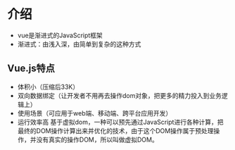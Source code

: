 # 介绍
  - vue是渐进式的JavaScript框架
  - 渐进式：由浅入深，由简单到复杂的这种方式
## Vue.js特点
  - 体积小（压缩后33K）
  - 双向数据绑定（让开发者不用再去操作dom对象，把更多的精力投入到业务逻辑上）
  - 使用场景（可应用于web端、移动端、跨平台应用开发）
  - 运行效率高
    基于虚拟dom，一种可以预先通过JavaScript进行各种计算，把最终的DOM操作计算出来并优化的技术，由于这个DOM操作属于预处理操作，并没有真实的操作DOM，所以叫做虚拟DOM。


